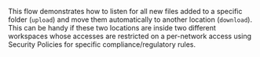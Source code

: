 This flow demonstrates how to listen for all new files added to a specific folder (`upload`) and move them
automatically to another location (`download`). This can be handy if these two locations are inside two different 
workspaces whose accesses are restricted on a per-network access using Security Policies for specific compliance/regulatory rules.

